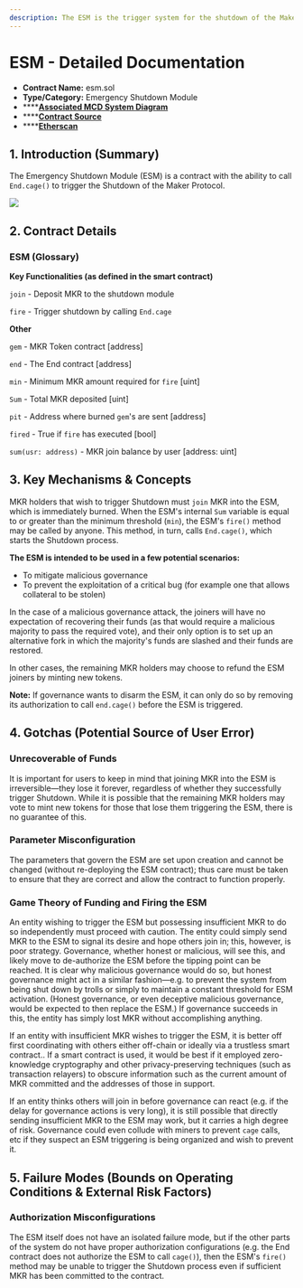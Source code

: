 ```yaml
---
description: The ESM is the trigger system for the shutdown of the Maker Protocol
---
```


# ESM - Detailed Documentation

* **Contract Name:** esm.sol
* **Type/Category:** Emergency Shutdown Module
* \*\*\*\*[**Associated MCD System Diagram**](https://github.com/makerdao/dss/wiki)
* \*\*\*\*[**Contract Source**](https://github.com/makerdao/esm/blob/master/src/ESM.sol)
* \*\*\*\*[**Etherscan**](https://etherscan.io/address/0x0581a0abe32aae9b5f0f68defab77c6759100085)

## 1. Introduction \(Summary\)

The Emergency Shutdown Module \(ESM\) is a contract with the ability to call `End.cage()` to trigger the Shutdown of the Maker Protocol.

![](../../.gitbook/assets/mcd-system-2.0%20%282%29.png)

## 2. Contract Details

### ESM \(Glossary\)

**Key Functionalities \(as defined in the smart contract\)**

`join` - Deposit MKR to the shutdown module

`fire` - Trigger shutdown by calling `End.cage`

**Other**

`gem` - MKR Token contract \[address\]

`end` - The End contract \[address\]

`min` - Minimum MKR amount required for `fire` \[uint\]

`Sum` - Total MKR deposited \[uint\]

`pit` - Address where burned `gem`'s are sent \[address\]

`fired` - True if `fire` has executed \[bool\]

`sum(usr: address)` - MKR join balance by user \[address: uint\]

## 3. Key Mechanisms & Concepts

MKR holders that wish to trigger Shutdown must `join` MKR into the ESM, which is immediately burned. When the ESM's internal `Sum` variable is equal to or greater than the minimum threshold \(`min`\), the ESM's `fire()` method may be called by anyone. This method, in turn, calls `End.cage()`, which starts the Shutdown process.

**The ESM is intended to be used in a few potential scenarios:**

* To mitigate malicious governance
* To prevent the exploitation of a critical bug \(for example one that allows collateral to be stolen\)

In the case of a malicious governance attack, the joiners will have no expectation of recovering their funds \(as that would require a malicious majority to pass the required vote\), and their only option is to set up an alternative fork in which the majority's funds are slashed and their funds are restored.

In other cases, the remaining MKR holders may choose to refund the ESM joiners by minting new tokens.

**Note:** If governance wants to disarm the ESM, it can only do so by removing its authorization to call `end.cage()` before the ESM is triggered.

## 4. Gotchas \(Potential Source of User Error\)

### Unrecoverable of Funds

It is important for users to keep in mind that joining MKR into the ESM is irreversible—they lose it forever, regardless of whether they successfully trigger Shutdown. While it is possible that the remaining MKR holders may vote to mint new tokens for those that lose them triggering the ESM, there is no guarantee of this.

### Parameter Misconfiguration

The parameters that govern the ESM are set upon creation and cannot be changed \(without re-deploying the ESM contract\); thus care must be taken to ensure that they are correct and allow the contract to function properly.

### Game Theory of Funding and Firing the ESM

An entity wishing to trigger the ESM but possessing insufficient MKR to do so independently must proceed with caution. The entity could simply send MKR to the ESM to signal its desire and hope others join in; this, however, is poor strategy. Governance, whether honest or malicious, will see this, and likely move to de-authorize the ESM before the tipping point can be reached. It is clear why malicious governance would do so, but honest governance might act in a similar fashion—e.g. to prevent the system from being shut down by trolls or simply to maintain a constant threshold for ESM activation. \(Honest governance, or even deceptive malicious governance, would be expected to then replace the ESM.\) If governance succeeds in this, the entity has simply lost MKR without accomplishing anything.

If an entity with insufficient MKR wishes to trigger the ESM, it is better off first coordinating with others either off-chain or ideally via a trustless smart contract.. If a smart contract is used, it would be best if it employed zero-knowledge cryptography and other privacy-preserving techniques \(such as transaction relayers\) to obscure information such as the current amount of MKR committed and the addresses of those in support.

If an entity thinks others will join in before governance can react \(e.g. if the delay for governance actions is very long\), it is still possible that directly sending insufficient MKR to the ESM may work, but it carries a high degree of risk. Governance could even collude with miners to prevent `cage` calls, etc if they suspect an ESM triggering is being organized and wish to prevent it.

## 5. Failure Modes \(Bounds on Operating Conditions & External Risk Factors\)

### Authorization Misconfigurations

The ESM itself does not have an isolated failure mode, but if the other parts of the system do not have proper authorization configurations \(e.g. the End contract does not authorize the ESM to call `cage()`\), then the ESM's `fire()` method may be unable to trigger the Shutdown process even if sufficient MKR has been committed to the contract.

